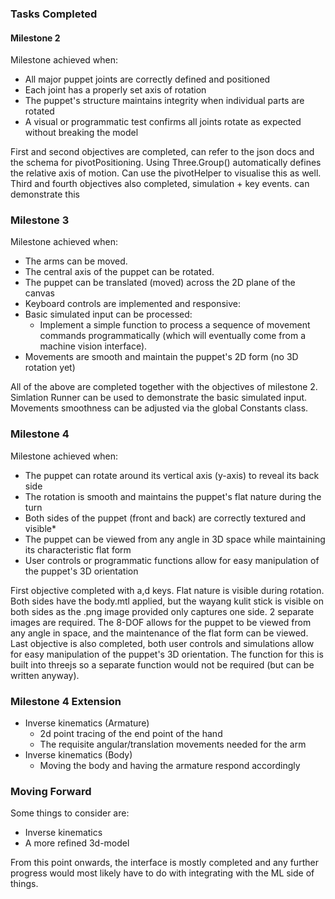 ### Tasks Completed

#### Milestone 2

Milestone achieved when:

- All major puppet joints are correctly defined and positioned
- Each joint has a properly set axis of rotation
- The puppet's structure maintains integrity when individual parts are rotated
- A visual or programmatic test confirms all joints rotate as expected without breaking the model

First and second objectives are completed, can refer to the json docs and the schema for pivotPositioning. Using Three.Group() automatically defines the relative axis of motion. Can use the pivotHelper to visualise this as well. Third and fourth objectives also completed, simulation + key events. can demonstrate this

### Milestone 3

Milestone achieved when:

- The arms can be moved.
- The central axis of the puppet can be rotated.
- The puppet can be translated (moved) across the 2D plane of the canvas
- Keyboard controls are implemented and responsive:
- Basic simulated input can be processed:
  - Implement a simple function to process a sequence of movement commands programmatically (which will eventually come from a machine vision interface).
- Movements are smooth and maintain the puppet's 2D form (no 3D rotation yet)

All of the above are completed together with the objectives of milestone 2. Simlation Runner can be used to demonstrate the basic simulated input. Movements smoothness can be adjusted via the global Constants class.

### Milestone 4

Milestone achieved when:

- The puppet can rotate around its vertical axis (y-axis) to reveal its back side
- The rotation is smooth and maintains the puppet's flat nature during the turn
- Both sides of the puppet (front and back) are correctly textured and visible*
- The puppet can be viewed from any angle in 3D space while maintaining its characteristic flat form
- User controls or programmatic functions allow for easy manipulation of the puppet's 3D orientation

First objective completed with a,d keys. Flat nature is visible during rotation. Both sides have the body.mtl applied, but the wayang kulit stick is visible on both sides as the .png image provided only captures one side. 2 separate images are required. The 8-DOF allows for the puppet to be viewed from any angle in space, and the maintenance of the flat form can be viewed. Last objective is also completed, both user controls and simulations allow for easy manipulation of the puppet's 3D orientation. The function for this is built into threejs so a separate function would not be required (but can be written anyway).

### Milestone 4 Extension

- Inverse kinematics (Armature)
  - 2d point tracing of the end point of the hand
  - The requisite angular/translation movements needed for the arm
- Inverse kinematics (Body)
  - Moving the body and having the armature respond accordingly

### Moving Forward

Some things to consider are:

- Inverse kinematics
- A more refined 3d-model

From this point onwards, the interface is mostly completed and any further progress would most likely have to do with integrating with the ML side of things.
